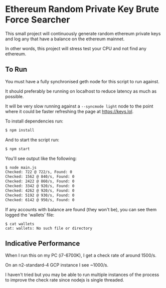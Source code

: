 # Ethereum Random Private Key Brute Force Searcher

This small project will continuously generate random ethereum private keys and log any that have a balance on the ethereum mainnet.

In other words, this project will stress test your CPU and not find any ethereum.

## To Run

You must have a fully synchronised geth node for this script to run against.

It should preferably be running on localhost to reduce latency as much as possible.

It will be very slow running against a `--syncmode light` node to the point where it could be faster refreshing the page at https://keys.lol.

To install dependencies run:

```sh
$ npm install
```

And to start the script run:

```sh
$ npm start
```

You'll see output like the following:

```sh
$ node main.js
Checked: 722 @ 722/s, Found: 0
Checked: 1562 @ 840/s, Found: 0
Checked: 2422 @ 860/s, Found: 0
Checked: 3342 @ 920/s, Found: 0
Checked: 4262 @ 920/s, Found: 0
Checked: 5192 @ 930/s, Found: 0
Checked: 6142 @ 950/s, Found: 0
```

If any accounts with balance are found (they won't be), you can see them logged the 'wallets' file:

```
$ cat wallets
cat: wallets: No such file or directory
```

## Indicative Performance

When I run this on my PC (i7-6700K), I get a check rate of around 1500/s.

On an n2-standard-4 GCP instance I see ~1000/s.

I haven't tried but you may be able to run multiple instances of the process to improve the check rate since nodejs is single threaded.
